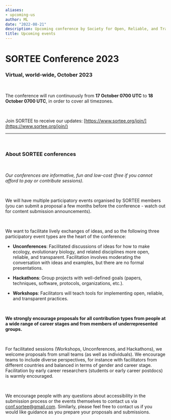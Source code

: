 ```yaml
---
aliases:
- upcoming-us
author: ML
date: "2022-08-21"
description: Upcoming conference by Society for Open, Reliable, and Transparent Ecology and Evolutionary biology (SORTEE)
title: Upcoming events
---
```


# SORTEE Conference 2023  

### Virtual, world-wide, October 2023

&nbsp;

The conference will run continuously from **17 October 0700 UTC** to **18 October 0700 UTC**, in order to cover all timezones.

&nbsp;

Join SORTEE to receive our updates: 
[https://www.sortee.org/join/](https://www.sortee.org/join/)   

---

&nbsp;

### About SORTEE conferences

&nbsp;

*Our conferences are informative, fun and low-cost (free if you cannot afford to pay or contribute sessions).*

&nbsp;

We will have multiple participatory events organised by SORTEE members (you can submit a proposal a few months before the conference - watch out for content submission announcements).

&nbsp;

We want to facilitate lively exchanges of ideas, and so the following three participatory event types are the heart of the conference:   
- **Unconferences**: Facilitated discussions of ideas for how to make ecology, evolutionary biology, and related disciplines more open, reliable, and transparent. Facilitation involves moderating the conversation with ideas and examples, but there are no formal presentations.   

- **Hackathons**: Group projects with well-defined goals (papers, techniques, software, protocols, organizations, etc.).   

- **Workshops**: Facilitators will teach tools for implementing open, reliable, and transparent practices.    


&nbsp;

**We strongly encourage proposals for all contribution types from people at a wide range of career stages and from members of underrepresented groups.**

&nbsp;

For facilitated sessions (Workshops, Unconferences, and Hackathons), we welcome proposals from small teams (as well as individuals). We encourage teams to include diverse perspectives, for instance with facilitators from different countries and balanced in terms of gender and career stage. Facilitation by early career researchers (students or early career postdocs) is warmly encouraged.

&nbsp;

We encourage people with any questions about accessibility in the submission process or the events themselves to contact us via [conf.sortee@gmail.com](mailto:conf.sortee@gmail.com). Similarly, please feel free to contact us if you would like guidance as you prepare your proposals and submissions.

&nbsp;

